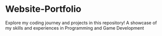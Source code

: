 # Website-Portfolio
Explore my coding journey and projects in this repository! A showcase of my skills and experiences in Programming and Game Development
